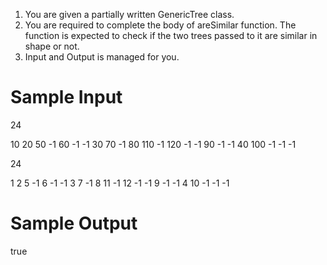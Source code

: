 1. You are given a partially written GenericTree class.
2. You are required to complete the body of areSimilar function. The function is expected to check if the two trees passed to it are similar in shape or not.
3. Input and Output is managed for you. 



# Sample Input

24

10 20 50 -1 60 -1 -1 30 70 -1 80 110 -1 120 -1 -1 90 -1 -1 40 100 -1 -1 -1

24

1 2 5 -1 6 -1 -1 3 7 -1 8 11 -1 12 -1 -1 9 -1 -1 4 10 -1 -1 -1

# Sample Output

true